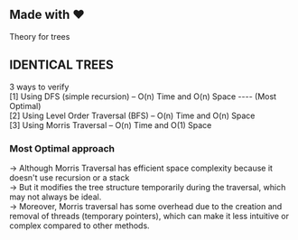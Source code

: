 Made with :heart:  
-----------------
Theory for trees  

IDENTICAL TREES  
-----------------
3 ways to verify  
[1] Using DFS (simple recursion) – O(n) Time and O(n) Space ---- (Most Optimal)  
[2] Using Level Order Traversal (BFS) – O(n) Time and O(n) Space  
[3] Using Morris Traversal – O(n) Time and O(1) Space  

### Most Optimal approach
-> Although Morris Traversal has efficient space complexity because it doesn't use recursion or a stack  
-> But it modifies the tree structure temporarily during the traversal, which may not always be ideal.    
-> Moreover, Morris traversal has some overhead due to the creation and removal of threads (temporary pointers), which can make it  less intuitive or complex compared to other methods.  


